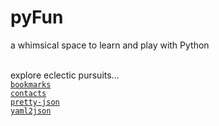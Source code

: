# pyFun

a whimsical space to learn and play with Python

   
explore eclectic pursuits…  
[`bookmarks`](bookmarks.md)  
[`contacts`](contacts.md)  
[`pretty-json`](pretty-json.md)  
[`yaml2json`](yaml2json.md)  

